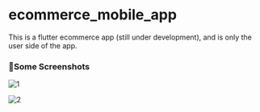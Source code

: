 # ecommerce_mobile_app

This is a flutter ecommerce app (still under development), and is only the user side of the app.

### 📸Some Screenshots
![1](https://github.com/Mohammed4766/flutter-ecommerce-ui/assets/96448600/7af93d10-4ed5-498e-a3dd-1fd0916a6d64)

![2](https://github.com/Mohammed4766/flutter-ecommerce-ui/assets/96448600/d9b3b2ae-db39-4bcf-8613-83f2576e73f7)
